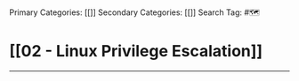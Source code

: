 Primary Categories: [[]] 
Secondary Categories: [[]] 
Search Tag: #🗺  

# [[02 - Linux Privilege Escalation]]  
***



